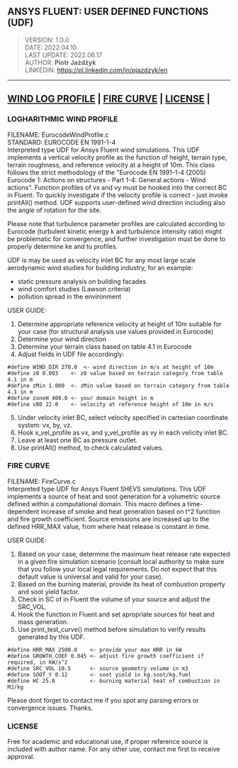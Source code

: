 ## ANSYS FLUENT: USER DEFINED FUNCTIONS (UDF) 

> VERSION: 1.0.0 <br>
> DATE: 2022.04.10<br>
> LAST UPDATE: 2022.06.17<br>
> AUTHOR: <b>Piotr Jażdżyk</b> <br>
> LINKEDIN: https://pl.linkedin.com/in/pjazdzyk/en<br>

---
[WIND LOG PROFILE](#logharithmic-wind-profile) | [FIRE CURVE](#fire-curve) | [LICENSE](#license) | 
---

### LOGHARITHMIC WIND PROFILE
FILENAME: EurocodeWindProfile.c <br>
STANDARD: EUROCODE EN 1991-1-4 <br>
Interpreted type UDF for Ansys Fluent wind simulations. This UDF implements a vertical velocity profile as the function of
height, terrain type, terrain roughness, and reference velocity at a height of 10m. This class follows the strict methodology
of the "Eurocode EN 1991-1-4 (2005) Eurocode 1: Actions on structures - Part 1-4: General actions - Wind actions".
Function profiles of vx and vy must be hooked into the correct BC in Fluent. 
To quickly investigate if the velocity profile is correct - just invoke printAll() method. UDF supports user-defined wind
direction including also the angle of rotation for the site.

Please note that turbulence parameter profiles are calculated according to Eurocode (turbulent kinetic energy k and turbulence intensity ratio)
might be problematic for convergence, and further investigation must be done to properly determine ke and tu profiles.

UDF is may be used as velocity inlet BC for any most large scale aerodynamic wind studies for building industry, for an example:
* static pressure analysis on building facades
* wind comfort studies (Lawson criteria)
* pollution spread in the environment

USER GUIDE:
1. Determine appropriate reference velocity at height of 10m suitable for your case (for structural analysis use values provided in Eurocode)
2. Determine your wind direction
3. Determine your terrain class based on table 4.1 in Eurocode
4. Adjust fields in UDF file accordingly:
```                                                     
#define WIND_DIR 270.0	<- wind direction in m/s at height of 10m                                                         
#define z0 0.003	<- z0 value based on terrain category from table 4.1 in m                 
#define zMin 1.000	<- zMin value based on terrain category from table 4.1 in m                                      
#define zoneH 400.0	<- your domain height in m                             
#define vB0 22.0	<- velocity at reference height of 10m in m/s                                                       
```
5. Under velocity inlet BC, select velocity specified in cartesian coordinate system: vx, by, vz.
6. Hook x_vel_profile as vx, and y_vel_profile as vy in each velicity inlet BC.
7. Leave at least one BC as pressure outlet.
8. Use printAll() method, to check calculated values.

### FIRE CURVE
FILENAME: FireCurve.c <br>
Interpreted type UDF for Ansys Fluent SHEVS simulations. This UDF implements a source of heat and soot generation for a volumetric source defined within a computational domain. This macro defines a time-dependent increase of smoke and heat generation based on t^2 function and fire growth coefficient. Source emissions are increased up to the defined HRR_MAX value, from where heat release is constant in time.

USER GUIDE:
1. Based on your case, determine the maximum heat release rate expected in a given fire simulation scenario (consult local authority to make sure that you follow your local legal requirements. Do not expect that this default value is universal and valid for your case).
2. Based on the burning material, provide its heat of combustion property and soot yield factor.
3. Check in SC of in Fluent the volume of your source and adjust the SRC_VOL.
4. Hook the function in Fluent and set apropriate sources for heat and mass generation.
5. Use print_test_curve() method before simulation to verify results generated by this UDF.
```                                                     
#define HRR_MAX 2500.0    <- provide your max HRR in kW
#define GROWTH_COEF 0.045 <- adjust fire growth coefficient if required, in kW/s^2
#define SRC_VOL 10.5      <- source geometry volume in m3
#define SOOT_Y 0.12       <- soot yield in kg.soot/kg.fuel
#define HC 25.0           <- burning material heat of combustion in MJ/kg                                                    
```

Please dont forget to contact me if you spot any parsing errors or convergence issues. Thanks.

### LICENSE
Free for academic and educational use, if proper reference source is included with author name. For any other use, contact me first to receive approval. 
